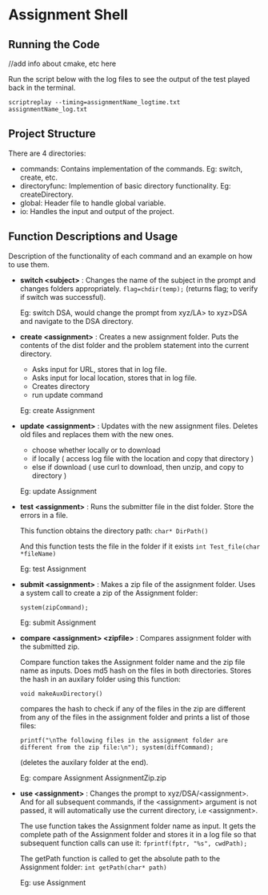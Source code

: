# Assignment Shell

## Running the Code

//add info about cmake, etc here

Run the script below with the log files to see the output of the test played back in the terminal.

`scriptreplay --timing=assignmentName_logtime.txt assignmentName_log.txt`

## Project Structure

There are 4 directories:
* commands: Contains implementation of the commands. Eg: switch, create, etc.
* directoryfunc: Implemention of basic directory functionality. Eg: createDirectory.
* global: Header file to handle global variable.
* io: Handles the input and output of the project.

## Function Descriptions and Usage

Description of the functionality of each command and an example on how to use them.

* **switch \<subject\>** :  Changes the name of the subject  in  the  prompt  and  changes folders  appropriately.
	`flag=chdir(temp);`
	(returns flag; to verify if switch was successful).
	
	Eg: switch DSA, would change the prompt from xyz/LA> to xyz>DSA and navigate to the DSA directory.

* **create \<assignment\>** :   Creates  a  new  assignment folder. Puts the contents of the dist folder and the problem statement into the current directory.
	
	* Asks input for URL, stores that in log file.
	* Asks input for local location, stores that in log file.
	* Creates directory
	* run update command
	
	Eg: create Assignment

* **update \<assignment\>** :   Updates with the new assignment files. Deletes old files and replaces them with the new ones.

	* choose whether locally or to download
	* if locally ( access log file with the location and copy that directory )
	* else if download ( use curl to download, then unzip, and copy to directory )
	
	Eg: update Assignment

* **test  \<assignment\>** :  Runs the submitter file in the  dist  folder.   Store  the  errors in a file.

	This function obtains the directory path:
	`char* DirPath()`
	
	And this function tests the file in the folder if it exists
	`int Test_file(char *fileName)`
	
	Eg: test Assignment

* **submit  \<assignment\>** : Makes a zip file of the assignment folder.
	Uses a system call to create a zip of the Assignment folder:
	
	`system(zipCommand);`
	
	Eg: submit Assignment

* **compare \<assignment\> \<zipfile\>** : Compares assignment folder with the submitted zip. 

	Compare function takes the Assignment folder name and the zip file name as inputs. Does md5 hash on the files in both directories. Stores the hash in an auxilary folder using this function:

	`void makeAuxDirectory()`

	compares the hash to check if any of the files in the zip are different from any of the files in the assignment folder and prints a list of those files:

	`printf("\nThe following files in the assignment folder are different from the zip file:\n");
    system(diffCommand);`
    
	(deletes the auxilary folder at the end).

	Eg: compare Assignment AssignmentZip.zip

* **use \<assignment\>** : Changes the prompt to xyz/DSA/\<assignment\>. And for all subsequent commands, if the \<assignment\> argument is not passed, it will automatically use the current directory, i.e \<assignment\>.

	The use function takes the Assignment folder name as input. 
	It gets the complete path of the Assignment folder and stores it in a log file so that subsequent function calls can use it:
	`fprintf(fptr, "%s", cwdPath);`
	
	The getPath function is called to get the absolute path to the Assignment folder:
	`int getPath(char* path)`
	
	Eg: use Assignment

